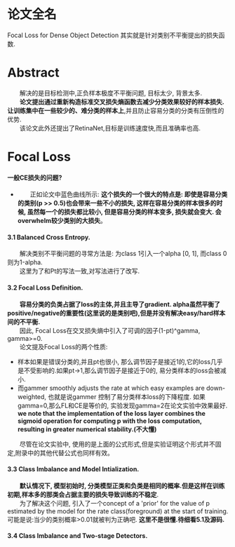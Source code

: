 # 论文全名
Focal Loss for Dense Object Detection 其实就是针对类别不平衡提出的损失函数.  

# Abstract  
&emsp;&emsp;解决的是目标检测中,正负样本极度不平衡问题, 目标太少, 背景太多.  
&emsp;&emsp;**论文提出通过重新构造标准交叉损失熵函数去减少分类效果较好的样本损失.让训练集中在一些较少的、难分类的样本上**,并且防止容易分类的分类有压倒性的优势.    
&emsp;&emsp;该论文此外还提出了RetinaNet,目标是训练速度快,而且准确率也高.  

# Focal Loss 
#### 一般CE损失的问题?  
- &emsp;&emsp;正如论文中蓝色曲线所示: **这个损失的一个很大的特点是: 即使是容易分类的类别(p >> 0.5)也会带来一些不小的损失, 这样在容易分类的样本很多的时候, 虽然每一个的损失都比较小, 但是容易分类的样本变多, 损失就会变大. 会overwhelm较少类别的大损失**。
#### 3.1 Balanced Cross Entropy. 
&emsp;&emsp;解决类别不平衡问题的寻常方法是: 为class 1引入一个alpha [0, 1], 而class 0则为1-alpha.  
&emsp;&emsp;这里为了和Pt的写法一致,对写法进行了改写.  

#### 3.2 Focal Loss Definition. 
&emsp;&emsp;**容易分类的负类占据了loss的主体,并且主导了gradient. alpha虽然平衡了positive/negative的重要性(这里说的是类别吧),但是并没有解决easy/hard样本间的不平衡.**  
&emsp;&emsp;因此, Focal Loss在交叉损失熵中引入了可调的因子(1-pt)^gamma, gamma>=0.  
&emsp;&emsp;论文提及Focal Loss的两个性质:  
- 样本如果是错误分类的,并且pt也很小, 那么调节因子是接近1的,它的loss几乎是不受影响的.如果pt->1,那么调节因子是接近于0的, 易分类样本的loss会被减小.  
- 而gammer smoothly adjusts the rate at which easy examples are down-weighted, 也就是说gammer 控制了易分类样本loss的下降程度. 如果gamma=0,那么FL和CE是等价的, 实验发现gamma=2在论文实验中效果最好.  
**we note that the implementation of the loss layer combines the sigmoid operation for computing p with the loss computation, resulting in greater numerical stability.(不大懂)**  

&emsp;&emsp;尽管在论文实验中, 使用的是上面的公式形式,但是实验证明这个形式并不固定,附录中的其他代替公式也同样有效。  

#### 3.3 Class Imbalance and Model Intialization.  
&emsp;&emsp;**默认情况下, 模型初始时, 分类模型正类和负类是相同的概率.但是这样在训练初期,样本多的那类会占据主要的损失导致训练的不稳定**.  
&emsp;&emsp;为了解决这个问题, 引入了一个concept of a 'prior' for the value of p estimated by the model for the rate class(foreground) at the start of training. 可能是说:当少的类别概率>0.01就被判为正确吧. **这里不是很懂.待细看5.1及源码.**

#### 3.4 Class Imbalance and Two-stage Detectors.
